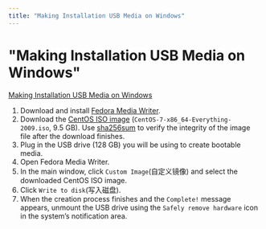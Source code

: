 ```yaml
---
title: "Making Installation USB Media on Windows"
---
```


# "Making Installation USB Media on Windows"

[Making Installation USB Media on Windows](https://docs.centos.org/en-US/centos/install-guide/Making_Media_USB_Windows/)

1. Download and install [Fedora Media Writer](https://github.com/MartinBriza/MediaWriter/releases).
2. Download the [CentOS ISO image](http://mirrors.aliyun.com/centos/7.9.2009/isos/x86_64/) (`CentOS-7-x86_64-Everything-2009.iso`, 9.5 GB). Use [sha256sum](http://mirrors.aliyun.com/centos/7.9.2009/isos/x86_64/sha256sum.txt) to verify the integrity of the image file after the download finishes.
3. Plug in the USB drive (128 GB) you will be using to create bootable media.
4. Open Fedora Media Writer.
5. In the main window, click `Custom Image`(自定义镜像) and select the downloaded CentOS ISO image.
6. Click `Write to disk`(写入磁盘).
7. When the creation process finishes and the `Complete!` message appears, unmount the USB drive using the `Safely remove hardware` icon in the system’s notification area.
